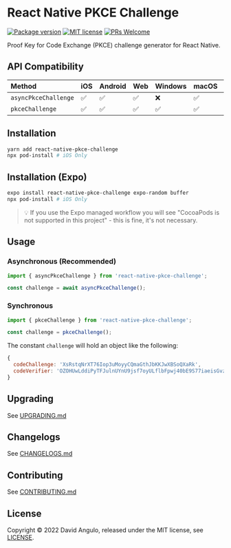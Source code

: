# React Native PKCE Challenge
[![Package version](https://img.shields.io/npm/v/react-native-pkce-challenge?style=for-the-badge&labelColor=000000)](https://www.npmjs.com/package/react-native-pkce-challenge)
[![MIT license](https://img.shields.io/badge/License-MIT-brightgreen.svg?style=for-the-badge&labelColor=000000)](LICENSE)
[![PRs Welcome](https://img.shields.io/badge/PRs-welcome-hotpink.svg?style=for-the-badge&labelColor=000000)](https://github.com/dcangulo/react-native-pkce-challenge/pulls)

Proof Key for Code Exchange (PKCE) challenge generator for React Native.

## API Compatibility
Method               |iOS                |Android            |Web                |Windows            |macOS              |Expo
:--------------------|:------------------|:------------------|:------------------|:------------------|:------------------|:------------------
`asyncPkceChallenge` |:white_check_mark: |:white_check_mark: |:white_check_mark: |:x:                |:white_check_mark: |:white_check_mark:
`pkceChallenge`      |:white_check_mark: |:white_check_mark: |:white_check_mark: |:white_check_mark: |:white_check_mark: |:white_check_mark:

## Installation
```bash
yarn add react-native-pkce-challenge
npx pod-install # iOS Only
```

## Installation (Expo)
```bash
expo install react-native-pkce-challenge expo-random buffer
npx pod-install # iOS Only
```
> :bulb: If you use the Expo managed workflow you will see "CocoaPods is not supported in this project" - this is fine, it's not necessary.

## Usage
### Asynchronous (Recommended)
```js
import { asyncPkceChallenge } from 'react-native-pkce-challenge';

const challenge = await asyncPkceChallenge();
```

### Synchronous
```js
import { pkceChallenge } from 'react-native-pkce-challenge';

const challenge = pkceChallenge();
```

The constant `challenge` will hold an object like the following:
```js
{
  codeChallenge: 'XsRstqNrXT76Iop3uMoyyCQmaGthJbKKJwXBSoQXaRk',
  codeVerifier: 'OZOHUwLddiPyTFJulnUYnU9jsf7oyULflbFpwj40bE9S77iaeisGvzvaVvvPE7oO-xaV4skxwKDFBBV7JofVNxCgUSauqUDVcVjggE4-M6zthVUmeUrSAHatmIBm_P0_'
}
```

## Upgrading
See [UPGRADING.md](UPGRADING.md)

## Changelogs
See [CHANGELOGS.md](CHANGELOGS.md)

## Contributing
See [CONTRIBUTING.md](CONTRIBUTING.md)

## License
Copyright © 2022 David Angulo, released under the MIT license, see [LICENSE](LICENSE).
